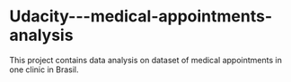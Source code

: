 # Udacity---medical-appointments-analysis
This project contains data analysis on dataset of medical appointments in one clinic in Brasil.

